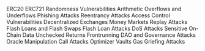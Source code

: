 ERC20
ERC721
Randomness Vulnerabilities
Arithmetic Overflows and Underflows
Phishing Attacks
Reentrancy Attacks
Access Control Vulnerabilities
Decentralized Exchanges
Money Markets
Replay Attacks
Flash Loans and Flash Swaps
Flash Loan Attacks
DoS Attacks
Sensitive On-Chain Data
Unchecked Returns
Frontrunning
DAO and Governance Attacks
Oracle Manipulation
Call Attacks
Optimizer Vaults
Gas Griefing Attacks
